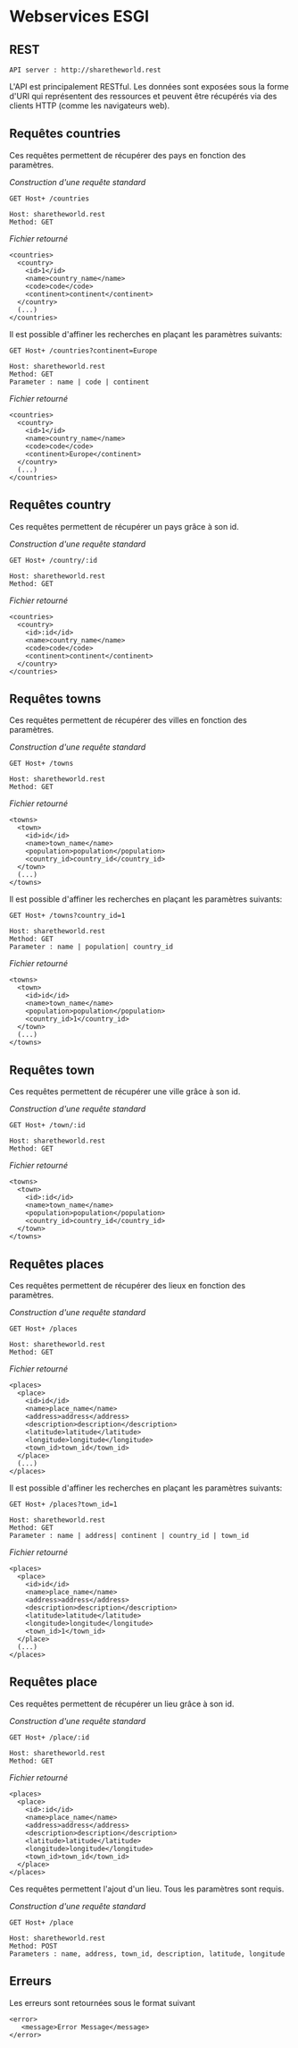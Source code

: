 # Webservices ESGI

## REST

    API server : http://sharetheworld.rest

L'API est principalement RESTful. Les données sont exposées sous la forme d'URI qui représentent des ressources et peuvent être récupérés via des clients HTTP (comme les navigateurs web).

## Requêtes countries

Ces requêtes permettent de récupérer des pays en fonction des paramètres.

*Construction d'une requête standard*

    GET Host+ /countries
    
    Host: sharetheworld.rest
    Method: GET

*Fichier retourné*

    <countries>
      <country>
        <id>1</id>
        <name>country_name</name>
        <code>code</code>
        <continent>continent</continent>
      </country>
      (...)
    </countries>

Il est possible d'affiner les recherches en plaçant les paramètres suivants:


    GET Host+ /countries?continent=Europe
    
    Host: sharetheworld.rest
    Method: GET
    Parameter : name | code | continent

*Fichier retourné*

    <countries>
      <country>
        <id>1</id>
        <name>country_name</name>
        <code>code</code>
        <continent>Europe</continent>
      </country>
      (...)
    </countries>


## Requêtes country

Ces requêtes permettent de récupérer un pays grâce à son id.

*Construction d'une requête standard*

    GET Host+ /country/:id
    
    Host: sharetheworld.rest
    Method: GET

*Fichier retourné*

    <countries>
      <country>
        <id>:id</id>
        <name>country_name</name>
        <code>code</code>
        <continent>continent</continent>
      </country>
    </countries>

## Requêtes towns

Ces requêtes permettent de récupérer des villes en fonction des paramètres.

*Construction d'une requête standard*

    GET Host+ /towns
    
    Host: sharetheworld.rest
    Method: GET

*Fichier retourné*

    <towns>
      <town>
        <id>id</id>
        <name>town_name</name>
        <population>population</population>
        <country_id>country_id</country_id>
      </town>
      (...)
    </towns>

Il est possible d'affiner les recherches en plaçant les paramètres suivants:


    GET Host+ /towns?country_id=1
    
    Host: sharetheworld.rest
    Method: GET
    Parameter : name | population| country_id

*Fichier retourné*

    <towns>
      <town>
        <id>id</id>
        <name>town_name</name>
        <population>population</population>
        <country_id>1</country_id>
      </town>
      (...)
    </towns>


## Requêtes town

Ces requêtes permettent de récupérer une ville grâce à son id.

*Construction d'une requête standard*

    GET Host+ /town/:id
    
    Host: sharetheworld.rest
    Method: GET

*Fichier retourné*

    <towns>
      <town>
        <id>:id</id>
        <name>town_name</name>
        <population>population</population>
        <country_id>country_id</country_id>
      </town>
    </towns>

## Requêtes places

Ces requêtes permettent de récupérer des lieux en fonction des paramètres.

*Construction d'une requête standard*

    GET Host+ /places
    
    Host: sharetheworld.rest
    Method: GET

*Fichier retourné*

    <places>
      <place>
        <id>id</id>
        <name>place_name</name>
        <address>address</address>
        <description>description</description>
        <latitude>latitude</latitude>
        <longitude>longitude</longitude>
        <town_id>town_id</town_id>
      </place>
      (...)
    </places>

Il est possible d'affiner les recherches en plaçant les paramètres suivants:


    GET Host+ /places?town_id=1
    
    Host: sharetheworld.rest
    Method: GET
    Parameter : name | address| continent | country_id | town_id

*Fichier retourné*

    <places>
      <place>
        <id>id</id>
        <name>place_name</name>
        <address>address</address>
        <description>description</description>
        <latitude>latitude</latitude>
        <longitude>longitude</longitude>
        <town_id>1</town_id>
      </place>
      (...)
    </places>


## Requêtes place

Ces requêtes permettent de récupérer un lieu grâce à son id.

*Construction d'une requête standard*

    GET Host+ /place/:id
    
    Host: sharetheworld.rest
    Method: GET

*Fichier retourné*

    <places>
      <place>
        <id>:id</id>
        <name>place_name</name>
        <address>address</address>
        <description>description</description>
        <latitude>latitude</latitude>
        <longitude>longitude</longitude>
        <town_id>town_id</town_id>
      </place>
    </places>

Ces requêtes permettent l'ajout d'un lieu. Tous les paramètres sont requis.

*Construction d'une requête standard*

    GET Host+ /place
    
    Host: sharetheworld.rest
    Method: POST
    Parameters : name, address, town_id, description, latitude, longitude


## Erreurs

Les erreurs sont retournées sous le format suivant

    <error>
       <message>Error Message</message>
    </error>